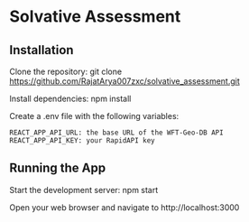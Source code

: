 # Solvative Assessment

## Installation
Clone the repository: git clone https://github.com/RajatArya007zxc/solvative_assessment.git

Install dependencies: npm install

Create a .env file with the following variables:
```
REACT_APP_API_URL: the base URL of the WFT-Geo-DB API
REACT_APP_API_KEY: your RapidAPI key
```

## Running the App

Start the development server: npm start

Open your web browser and navigate to http://localhost:3000


